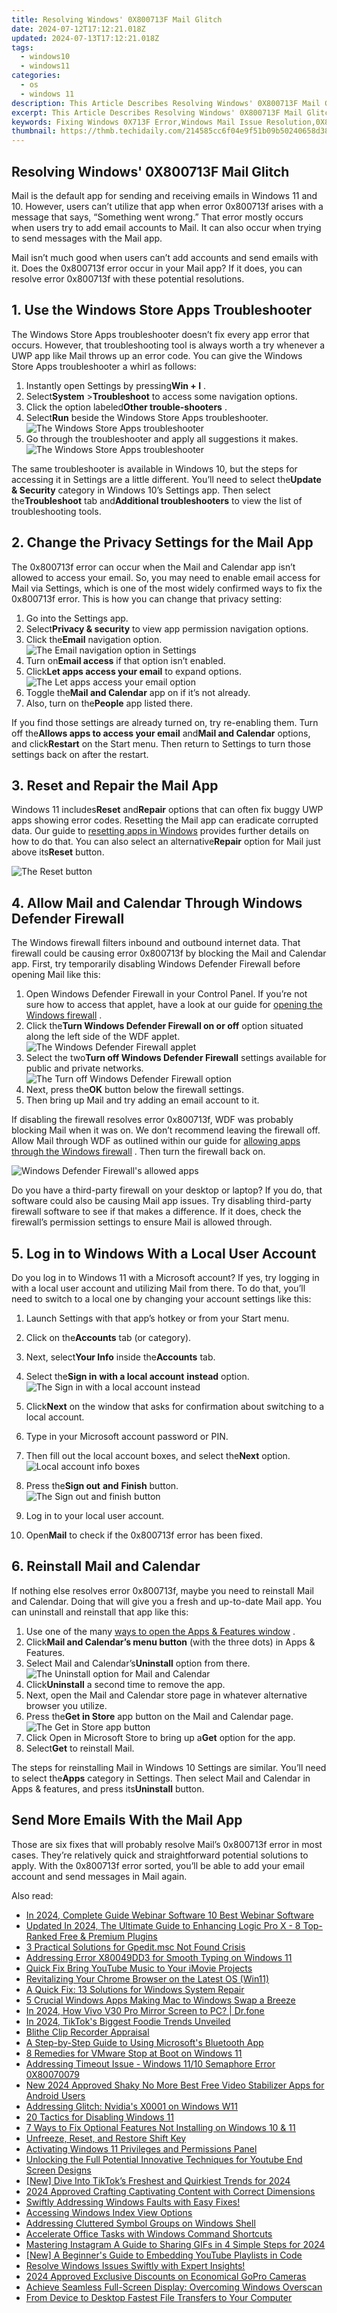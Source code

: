 ```yaml
---
title: Resolving Windows' 0X800713F Mail Glitch
date: 2024-07-12T17:12:21.018Z
updated: 2024-07-13T17:12:21.018Z
tags:
  - windows10
  - windows11
categories:
  - os
  - windows 11
description: This Article Describes Resolving Windows' 0X800713F Mail Glitch
excerpt: This Article Describes Resolving Windows' 0X800713F Mail Glitch
keywords: Fixing Windows 0X713F Error,Windows Mail Issue Resolution,0X800713F Email Problem,Troubleshoot Winmail Glitch,Solve Windows Mail Failure,Correcting WinError 0X713F,Eliminate Windows Mail Hiccup
thumbnail: https://thmb.techidaily.com/214585cc6f04e9f51b09b50240658d386b443c6b610883b05f292e6c6a7a4335.jpg
---
```


## Resolving Windows' 0X800713F Mail Glitch

 Mail is the default app for sending and receiving emails in Windows 11 and 10\. However, users can’t utilize that app when error 0x800713f arises with a message that says, “Something went wrong.” That error mostly occurs when users try to add email accounts to Mail. It can also occur when trying to send messages with the Mail app.

 Mail isn’t much good when users can’t add accounts and send emails with it. Does the 0x800713f error occur in your Mail app? If it does, you can resolve error 0x800713f with these potential resolutions.

## 1\. Use the Windows Store Apps Troubleshooter

 The Windows Store Apps troubleshooter doesn’t fix every app error that occurs. However, that troubleshooting tool is always worth a try whenever a UWP app like Mail throws up an error code. You can give the Windows Store Apps troubleshooter a whirl as follows:

1. Instantly open Settings by pressing**Win + I** .
2. Select**System** \>**Troubleshoot** to access some navigation options.
3. Click the option labeled**Other trouble-shooters** .
4. Select**Run** beside the Windows Store Apps troubleshooter.  
![The Windows Store Apps troubleshooter](https://static1.makeuseofimages.com/wordpress/wp-content/uploads/2022/12/the-troubleshooter-list.jpg)
5. Go through the troubleshooter and apply all suggestions it makes.  
![The Windows Store Apps troubleshooter](https://static1.makeuseofimages.com/wordpress/wp-content/uploads/2022/12/windows-store-apps-troubleshooter2.jpg)

 The same troubleshooter is available in Windows 10, but the steps for accessing it in Settings are a little different. You’ll need to select the**Update & Security** category in Windows 10’s Settings app. Then select the**Troubleshoot** tab and**Additional troubleshooters** to view the list of troubleshooting tools.

## 2\. Change the Privacy Settings for the Mail App

 The 0x800713f error can occur when the Mail and Calendar app isn’t allowed to access your email. So, you may need to enable email access for Mail via Settings, which is one of the most widely confirmed ways to fix the 0x800713f error. This is how you can change that privacy setting:

1. Go into the Settings app.
2. Select**Privacy & security** to view app permission navigation options.
3. Click the**Email** navigation option.  
![The Email navigation option in Settings](https://static1.makeuseofimages.com/wordpress/wp-content/uploads/2022/12/email-navigation-option.jpg)
4. Turn on**Email access** if that option isn’t enabled.
5. Click**Let apps access your email** to expand options.  
![The Let apps access your email option](https://static1.makeuseofimages.com/wordpress/wp-content/uploads/2022/12/let-apps-access-your-email.jpg)
6. Toggle the**Mail and Calendar** app on if it’s not already.
7. Also, turn on the**People** app listed there.

 If you find those settings are already turned on, try re-enabling them. Turn off the**Allows apps to access your email** and**Mail and Calendar** options, and click**Restart** on the Start menu. Then return to Settings to turn those settings back on after the restart.

## 3\. Reset and Repair the Mail App

 Windows 11 includes**Reset** and**Repair** options that can often fix buggy UWP apps showing error codes. Resetting the Mail app can eradicate corrupted data. Our guide to [resetting apps in Windows](https://www.makeuseof.com/windows-reset-app/) provides further details on how to do that. You can also select an alternative**Repair** option for Mail just above its**Reset** button.

![The Reset button](https://static1.makeuseofimages.com/wordpress/wp-content/uploads/2022/12/the-reset-option.jpg)

## 4\. Allow Mail and Calendar Through Windows Defender Firewall

 The Windows firewall filters inbound and outbound internet data. That firewall could be causing error 0x800713f by blocking the Mail and Calendar app. First, try temporarily disabling Windows Defender Firewall before opening Mail like this:

1. Open Windows Defender Firewall in your Control Panel. If you’re not sure how to access that applet, have a look at our guide for [opening the Windows firewall](https://www.makeuseof.com/windows-11-open-firewall-control-panel/) .
2. Click the**Turn Windows Defender Firewall on or off** option situated along the left side of the WDF applet.  
![The Windows Defender Firewall applet](https://static1.makeuseofimages.com/wordpress/wp-content/uploads/2022/12/the-windows-defender-firewall-option.jpg)
3. Select the two**Turn off Windows Defender Firewall** settings available for public and private networks.  
![The Turn off Windows Defender Firewall option](https://static1.makeuseofimages.com/wordpress/wp-content/uploads/2022/12/turn-off-windows-defender-firewall-options.jpg)
4. Next, press the**OK** button below the firewall settings.
5. Then bring up Mail and try adding an email account to it.

 If disabling the firewall resolves error 0x800713f, WDF was probably blocking Mail when it was on. We don’t recommend leaving the firewall off. Allow Mail through WDF as outlined within our guide for [allowing apps through the Windows firewall](https://www.makeuseof.com/how-to-allow-apps-windows-firewall/) . Then turn the firewall back on.

![Windows Defender Firewall's allowed apps](https://static1.makeuseofimages.com/wordpress/wp-content/uploads/2022/12/allowed-firewall-app.jpg)

 Do you have a third-party firewall on your desktop or laptop? If you do, that software could also be causing Mail app issues. Try disabling third-party firewall software to see if that makes a difference. If it does, check the firewall’s permission settings to ensure Mail is allowed through.

## 5\. Log in to Windows With a Local User Account

 Do you log in to Windows 11 with a Microsoft account? If yes, try logging in with a local user account and utilizing Mail from there. To do that, you’ll need to switch to a local one by changing your account settings like this:

1. Launch Settings with that app’s hotkey or from your Start menu.
2. Click on the**Accounts** tab (or category).
3. Next, select**Your Info** inside the**Accounts** tab.
4. Select the**Sign in** **with a local account** **instead** option.  
![The Sign in with a local account instead](https://static1.makeuseofimages.com/wordpress/wp-content/uploads/2022/12/sign-in-with-a-local-user-account.jpg)
5. Click**Next** on the window that asks for confirmation about switching to a local account.

1. Type in your Microsoft account password or PIN.
2. Then fill out the local account boxes, and select the**Next** option.  
![Local account info boxes](https://static1.makeuseofimages.com/wordpress/wp-content/uploads/2022/12/enter-your-local-account-info.jpg)
3. Press the**Sign out** **and** **Finish** button.  
![The Sign out and finish button](https://static1.makeuseofimages.com/wordpress/wp-content/uploads/2022/12/the-sign-out-and-finish-button.jpg)
4. Log in to your local user account.
5. Open**Mail** to check if the 0x800713f error has been fixed.

## 6\. Reinstall Mail and Calendar

 If nothing else resolves error 0x800713f, maybe you need to reinstall Mail and Calendar. Doing that will give you a fresh and up-to-date Mail app. You can uninstall and reinstall that app like this:

1. Use one of the many [ways to open the Apps & Features window](https://www.makeuseof.com/9-ways-to-open-the-apps-features-tool-in-windows-11/) .
2. Click**Mail and Calendar’s menu button** (with the three dots) in Apps & Features.
3. Select Mail and Calendar’s**Uninstall** option from there.  
![The Uninstall option for Mail and Calendar](https://static1.makeuseofimages.com/wordpress/wp-content/uploads/2022/12/the-uninstall-option2.jpg)
4. Click**Uninstall** a second time to remove the app.
5. Next, open the Mail and Calendar store page in whatever alternative browser you utilize.
6. Press the**Get in Store** app button on the Mail and Calendar page.  
![The Get in Store app button](https://static1.makeuseofimages.com/wordpress/wp-content/uploads/2022/12/the-get-in-store-app-button.jpg)
7. Click Open in Microsoft Store to bring up a**Get** option for the app.
8. Select**Get** to reinstall Mail.

 The steps for reinstalling Mail in Windows 10 Settings are similar. You’ll need to select the**Apps** category in Settings. Then select Mail and Calendar in Apps & features, and press its**Uninstall** button.

## Send More Emails With the Mail App

 Those are six fixes that will probably resolve Mail’s 0x800713f error in most cases. They’re relatively quick and straightforward potential solutions to apply. With the 0x800713f error sorted, you’ll be able to add your email account and send messages in Mail again.

<ins class="adsbygoogle"
     style="display:block"
     data-ad-format="autorelaxed"
     data-ad-client="ca-pub-7571918770474297"
     data-ad-slot="1223367746"></ins>



<ins class="adsbygoogle"
     style="display:block"
     data-ad-client="ca-pub-7571918770474297"
     data-ad-slot="8358498916"
     data-ad-format="auto"
     data-full-width-responsive="true"></ins>



<span class="atpl-alsoreadstyle">Also read:</span>
<div><ul>
<li><a href="https://screen-mirroring-recording.techidaily.com/in-2024-complete-guide-webinar-software-10-best-webinar-software/"><u>In 2024, Complete Guide Webinar Software  10 Best Webinar Software</u></a></li>
<li><a href="https://voice-adjusting.techidaily.com/updated-in-2024-the-ultimate-guide-to-enhancing-logic-pro-x-8-top-ranked-free-and-premium-plugins/"><u>Updated In 2024, The Ultimate Guide to Enhancing Logic Pro X - 8 Top-Ranked Free & Premium Plugins</u></a></li>
<li><a href="https://win11-tips.techidaily.com/3-practical-solutions-for-gpeditmsc-not-found-crisis/"><u>3 Practical Solutions for Gpedit.msc Not Found Crisis</u></a></li>
<li><a href="https://win11-tips.techidaily.com/addressing-error-x80049dd3-for-smooth-typing-on-windows-11/"><u>Addressing Error X80049DD3 for Smooth Typing on Windows 11</u></a></li>
<li><a href="https://youtube-videos.techidaily.com/quick-fix-bring-youtube-music-to-your-imovie-projects/"><u>Quick Fix  Bring YouTube Music to Your iMovie Projects</u></a></li>
<li><a href="https://win11-tips.techidaily.com/1719338143984-revitalizing-your-chrome-browser-on-the-latest-os-win11/"><u>Revitalizing Your Chrome Browser on the Latest OS (Win11)</u></a></li>
<li><a href="https://win11-tips.techidaily.com/a-quick-fix-13-solutions-for-windows-system-repair/"><u>A Quick Fix: 13 Solutions for Windows System Repair</u></a></li>
<li><a href="https://win11-tips.techidaily.com/5-crucial-windows-apps-making-mac-to-windows-swap-a-breeze/"><u>5 Crucial Windows Apps Making Mac to Windows Swap a Breeze</u></a></li>
<li><a href="https://screen-mirror.techidaily.com/in-2024-how-vivo-v30-pro-mirror-screen-to-pc-drfone-by-drfone-android/"><u>In 2024, How Vivo V30 Pro Mirror Screen to PC? | Dr.fone</u></a></li>
<li><a href="https://tiktok-clips.techidaily.com/in-2024-tiktoks-biggest-foodie-trends-unveiled/"><u>In 2024, TikTok's Biggest Foodie Trends Unveiled</u></a></li>
<li><a href="https://extra-resources.techidaily.com/blithe-clip-recorder-appraisal/"><u>Blithe Clip Recorder Appraisal</u></a></li>
<li><a href="https://win11-tips.techidaily.com/a-step-by-step-guide-to-using-microsofts-bluetooth-app/"><u>A Step-by-Step Guide to Using Microsoft's Bluetooth App</u></a></li>
<li><a href="https://win11-tips.techidaily.com/8-remedies-for-vmware-stop-at-boot-on-windows-11/"><u>8 Remedies for VMware Stop at Boot on Windows 11</u></a></li>
<li><a href="https://win11-tips.techidaily.com/addressing-timeout-issue-windows-1110-semaphore-error-0x80070079/"><u>Addressing Timeout Issue - Windows 11/10 Semaphore Error 0X80070079</u></a></li>
<li><a href="https://video-creation-software.techidaily.com/new-2024-approved-shaky-no-more-best-free-video-stabilizer-apps-for-android-users/"><u>New 2024 Approved Shaky No More Best Free Video Stabilizer Apps for Android Users</u></a></li>
<li><a href="https://win11-tips.techidaily.com/addressing-glitch-nvidias-x0001-on-windows-w11/"><u>Addressing Glitch: Nvidia's X0001 on Windows W11</u></a></li>
<li><a href="https://win11-tips.techidaily.com/20-tactics-for-disabling-windows-11/"><u>20 Tactics for Disabling Windows 11</u></a></li>
<li><a href="https://win11-tips.techidaily.com/7-ways-to-fix-optional-features-not-installing-on-windows-10-and-11/"><u>7 Ways to Fix Optional Features Not Installing on Windows 10 & 11</u></a></li>
<li><a href="https://win11-tips.techidaily.com/1719363856500-unfreeze-reset-and-restore-shift-key/"><u>Unfreeze, Reset, and Restore Shift Key</u></a></li>
<li><a href="https://win11-tips.techidaily.com/activating-windows-11-privileges-and-permissions-panel/"><u>Activating Windows 11 Privileges and Permissions Panel</u></a></li>
<li><a href="https://youtube-clips.techidaily.com/unlocking-the-full-potential-innovative-techniques-for-youtube-end-screen-designs/"><u>Unlocking the Full Potential  Innovative Techniques for Youtube End Screen Designs</u></a></li>
<li><a href="https://tiktok-video-recordings.techidaily.com/new-dive-into-tiktoks-freshest-and-quirkiest-trends-for-2024/"><u>[New] Dive Into TikTok’s Freshest and Quirkiest Trends for 2024</u></a></li>
<li><a href="https://extra-hints.techidaily.com/2024-approved-crafting-captivating-content-with-correct-dimensions/"><u>2024 Approved  Crafting Captivating Content with Correct Dimensions</u></a></li>
<li><a href="https://win11-tips.techidaily.com/1719332049172-swiftly-addressing-windows-faults-with-easy-fixes/"><u>Swiftly Addressing Windows Faults with Easy Fixes!</u></a></li>
<li><a href="https://win11-tips.techidaily.com/accessing-windows-index-view-options/"><u>Accessing Windows Index View Options</u></a></li>
<li><a href="https://win11-tips.techidaily.com/addressing-cluttered-symbol-groups-on-windows-shell/"><u>Addressing Cluttered Symbol Groups on Windows Shell</u></a></li>
<li><a href="https://win11-tips.techidaily.com/accelerate-office-tasks-with-windows-command-shortcuts/"><u>Accelerate Office Tasks with Windows Command Shortcuts</u></a></li>
<li><a href="https://instagram-video-files.techidaily.com/mastering-instagram-a-guide-to-sharing-gifs-in-4-simple-steps-for-2024/"><u>Mastering Instagram  A Guide to Sharing GIFs in 4 Simple Steps for 2024</u></a></li>
<li><a href="https://youtube-docs.techidaily.com/-beginners-guide-to-embedding-youtube-playlists-in-code/"><u>[New] A Beginner's Guide to Embedding YouTube Playlists in Code</u></a></li>
<li><a href="https://win11-tips.techidaily.com/1719370712079-resolve-windows-issues-swiftly-with-expert-insights/"><u>Resolve Windows Issues Swiftly with Expert Insights!</u></a></li>
<li><a href="https://some-knowledge.techidaily.com/2024-approved-exclusive-discounts-on-economical-gopro-cameras/"><u>2024 Approved  Exclusive Discounts on Economical GoPro Cameras</u></a></li>
<li><a href="https://win11-tips.techidaily.com/achieve-seamless-full-screen-display-overcoming-windows-overscan/"><u>Achieve Seamless Full-Screen Display: Overcoming Windows Overscan</u></a></li>
<li><a href="https://extra-hints.techidaily.com/from-device-to-desktop-fastest-file-transfers-to-your-computer/"><u>From Device to Desktop  Fastest File Transfers to Your Computer</u></a></li>
</ul></div>
